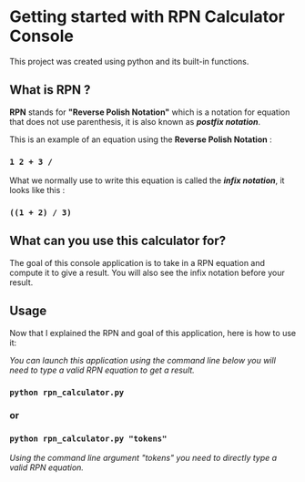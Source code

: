 # Getting started with RPN Calculator Console

This project was created using python and its built-in functions.

## What is RPN ?

**RPN** stands for **"Reverse Polish Notation"** which is a notation for equation that does not use parenthesis, it is also known as ***postfix notation***. 

This is an example of an equation using the **Reverse Polish Notation** : 
### **`1 2 + 3 /`**

What we normally use to write this equation is called the ***infix notation***, it looks like this :
### **`((1 + 2) / 3)`**

## What can you use this calculator for?

The goal of this console application is to take in a RPN equation and compute it to give a result.
You will also see the infix notation before your result.

## Usage

Now that I explained the RPN and goal of this application, here is how to use it:

*You can launch this application using the command line below you will need to type a valid RPN equation to get a result.*

### **`python rpn_calculator.py`**
### **or**
### **`python rpn_calculator.py "tokens"`**

*Using the command line argument "tokens" you need to directly type a valid RPN equation.*

 
